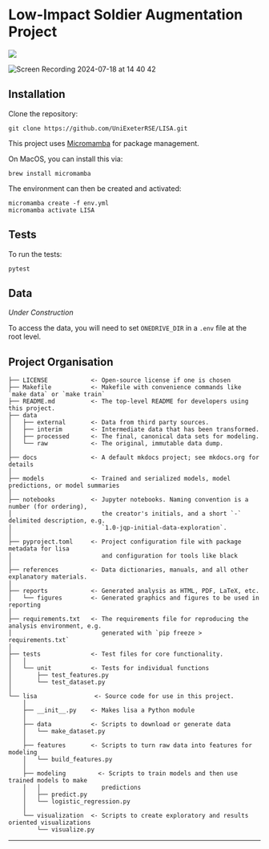 # Low-Impact Soldier Augmentation Project

<a target="_blank" href="https://cookiecutter-data-science.drivendata.org/">
    <img src="https://img.shields.io/badge/CCDS-Project%20template-328F97?logo=cookiecutter" />
</a>

![Screen Recording 2024-07-18 at 14 40 42](https://github.com/user-attachments/assets/d33aebfd-4729-41cd-a2ac-e07b48cce7cc)

## Installation
Clone the repository:
```
git clone https://github.com/UniExeterRSE/LISA.git
```

This project uses [Micromamba](https://mamba.readthedocs.io/en/latest/installation/micromamba-installation.html) for package management. 

On MacOS, you can install this via:
```
brew install micromamba
```

The environment can then be created and activated:
```
micromamba create -f env.yml
micromamba activate LISA
```
## Tests
To run the tests:
```
pytest
```
## Data
_Under Construction_

To access the data, you will need to set `ONEDRIVE_DIR` in a `.env` file at the root level.

## Project Organisation

```
├── LICENSE            <- Open-source license if one is chosen
├── Makefile           <- Makefile with convenience commands like `make data` or `make train`
├── README.md          <- The top-level README for developers using this project.
├── data
│   ├── external       <- Data from third party sources.
│   ├── interim        <- Intermediate data that has been transformed.
│   ├── processed      <- The final, canonical data sets for modeling.
│   └── raw            <- The original, immutable data dump.
│
├── docs               <- A default mkdocs project; see mkdocs.org for details
│
├── models             <- Trained and serialized models, model predictions, or model summaries
│
├── notebooks          <- Jupyter notebooks. Naming convention is a number (for ordering),
│                         the creator's initials, and a short `-` delimited description, e.g.
│                         `1.0-jqp-initial-data-exploration`.
│
├── pyproject.toml     <- Project configuration file with package metadata for lisa
│                         and configuration for tools like black
│
├── references         <- Data dictionaries, manuals, and all other explanatory materials.
│
├── reports            <- Generated analysis as HTML, PDF, LaTeX, etc.
│   └── figures        <- Generated graphics and figures to be used in reporting
│
├── requirements.txt   <- The requirements file for reproducing the analysis environment, e.g.
│                         generated with `pip freeze > requirements.txt`
│
├── tests              <- Test files for core functionality.
│   │
│   └── unit           <- Tests for individual functions
│       ├── test_features.py
│       └── test_dataset.py
│
└── lisa                <- Source code for use in this project.
    │
    ├── __init__.py    <- Makes lisa a Python module
    │
    ├── data           <- Scripts to download or generate data
    │   └── make_dataset.py
    │
    ├── features       <- Scripts to turn raw data into features for modeling
    │   └── build_features.py
    │
    ├── modeling         <- Scripts to train models and then use trained models to make
    │   │                 predictions
    │   ├── predict.py
    │   └── logistic_regression.py
    │
    └── visualization  <- Scripts to create exploratory and results oriented visualizations
        └── visualize.py
```

--------

